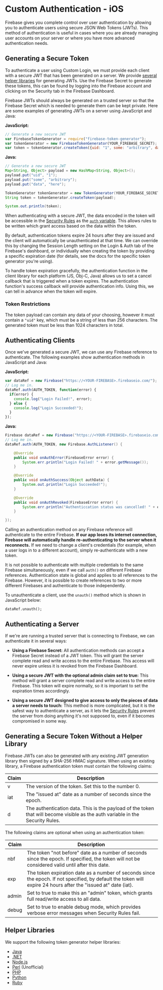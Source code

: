 # Custom Authentication - iOS

Firebase gives you complete control over user authentication by allowing you to authenticate users using secure JSON Web Tokens (JWTs). This method of authentication is useful in cases where you are already managing user accounts on your server or where you have more advanced authentication needs.


## Generating a Secure Token

To authenticate a user using Custom Login, we must provide each client with a secure JWT that has been generated on a server. We provide [several helper libraries](#helper-libraries) for generating JWTs. Use the Firebase Secret to generate these tokens, this can be found by logging into the Firebase account and clicking on the Security tab in the Firebase Dashboard.

Firebase JWTs should always be generated on a trusted server so that the Firebase Secret which is needed to generate them can be kept private. Here are some examples of generating JWTs on a server using JavaScript and Java:

__JavaScript:__
```javascript
// Generate a new secure JWT
var FirebaseTokenGenerator = require("firebase-token-generator");
var tokenGenerator = new FirebaseTokenGenerator(YOUR_FIREBASE_SECRET);
var token = tokenGenerator.createToken({uid: "1", some: "arbitrary", data: "here"});
```

__Java:__
```java
// Generate a new secure JWT
Map<String, Object> payload = new HashMap<String, Object>();
payload.put("uid", "1");
payload.put("some", "arbitrary");
payload.put("data", "here");

TokenGenerator tokenGenerator = new TokenGenerator(YOUR_FIREBASE_SECRET);
String token = tokenGenerator.createToken(payload);

System.out.println(token);
```

When authenticating with a secure JWT, the data encoded in the token will be accessible in the [Security Rules](https://www.firebase.com/docs/ios/guide/securing-data.html) as the [`auth` variable](TODO). This allows rules to be written which grant access based on the data within the token.

By default, authentication tokens expire 24 hours after they are issued and the client will automatically be unauthenticated at that time. We can override this by changing the Session Length setting on the Login & Auth tab of the Firebase's dashboard, or individually when creating the token by providing a specific expiration date (for details, see the docs for the specific token generator you're using).

To handle token expiration gracefully, the authentication function in the client library for each platform (JS, Obj-C, Java) allows us to set a cancel callback that is triggered when a token expires. The authentication function's success callback will provide authentication info. Using this, we can tell in advance when the token will expire.

### Token Restrictions

The token payload can contain any data of your choosing, however it must contain a `"uid"` key, which must be a string of less than 256 characters.  The generated token must be less than 1024 characters in total.


## Authenticating Clients

Once we've generated a secure JWT, we can use any Firebase reference to authenticate. The following examples show authentication methods in JavaScript and Java:

__JavaScript:__
```javascript
var dataRef = new Firebase("https://<YOUR-FIREBASE>.firebaseio.com/");
// Log me in.
dataRef.auth(AUTH_TOKEN, function(error) {
  if(error) {
    console.log("Login Failed!", error);
  } else {
    console.log("Login Succeeded!");
  }
});
```

__Java:__
```java
Firebase dataRef = new Firebase("https://<YOUR-FIREBASE>.firebaseio.com/");
// Log me in.
dataRef.auth(AUTH_TOKEN, new Firebase.AuthListener() {

    @Override
    public void onAuthError(FirebaseError error) {
        System.err.println("Login Failed! " + error.getMessage());
    }

    @Override
    public void onAuthSuccess(Object authData) {
        System.out.println("Login Succeeded!");
    }

    @Override
    public void onAuthRevoked(FirebaseError error) {
        System.err.println("Authenticcation status was cancelled! " + error.getMessage());
    }

});
```

Calling an authentication method on any Firebase reference will authenticate to the entire Firebase. __If our app loses its internet connection, Firebase will automatically handle re-authenticating to the server when it reconnects.__ If we need to change a client's credentials (for example, when a user logs in to a different account), simply re-authenticate with a new token.

It is not possible to authenticate with multiple credentials to the same Firebase simultaneously, even if we call `auth()` on different Firebase references. Authentication state is global and applies to all references to the Firebase. However, it is possible to create references to two or more different Firebases and authenticate to those independently.

To unauthenticate a client, use the `unauth()` method which is shown in JavaScript below:

```
dataRef.unauth();
```


## Authenticating a Server

If we're are running a trusted server that is connecting to Firebase, we can authenticate it in several ways:

* __Using a Firebase Secret:__ All authentication methods can accept a Firebase Secret instead of a JWT token. This will grant the server complete read and write access to the entire Firebase. This access will never expire unless it is revoked from the Firebase Dashboard.

* __Using a secure JWT with the optional admin claim set to true:__ This method will grant a server complete read and write access to the entire Firebase. This token will expire normally, so it is important to set the expiration times accordingly.

* __Using a secure JWT designed to give access to only the pieces of data a server needs to touch:__ This method is more complicated, but it is the safest way to authenticate a server, as it lets the [Security Rules](https://www.firebase.com/docs/ios/guide/securing-data.html) prevent the server from doing anything it's not supposed to, even if it becomes compromised in some way.


## Generating a Secure Token Without a Helper Library

Firebase JWTs can also be generated with any existing JWT generation library then signed by a SHA-256 HMAC signature. When using an existing library, a Firebase authentication token must contain the following claims:

| Claim | Description |
| --- | --- |
| v | The version of the token. Set this to the number 0. |
| iat | The "issued at" date as a number of seconds since the epoch. |
| d | The authentication data. This is the payload of the token that will become visible as the auth variable in the Security Rules. |

The following claims are optional when using an authentication token:

| Claim | Description |
| --- | --- |
| nbf | The token "not before" date as a number of seconds since the epoch. If specified, the token will not be considered valid until after this date. |
| exp | The token expiration date as a number of seconds since the epoch. If not specified, by default the token will expire 24 hours after the "issued at" date (iat). |
| admin | Set to true to make this an "admin" token, which grants full read/write access to all data. |
| debug | Set to true to enable debug mode, which provides verbose error messages when Security Rules fail. |


## Helper Libraries

We support the following token generator helper libraries:
* [Java](https://github.com/firebase/firebase-token-generator-java)
* [.NET](https://github.com/firebase/firebase-token-generator-dotNet)
* [Node.js](https://github.com/firebase/firebase-token-generator-node)
* [Perl](https://metacpan.org/module/Firebase::Auth) (Unofficial)
* [PHP](https://github.com/firebase/firebase-token-generator-php)
* [Python](https://github.com/firebase/firebase-token-generator-python)
* [Ruby](https://github.com/firebase/firebase-token-generator-ruby)

